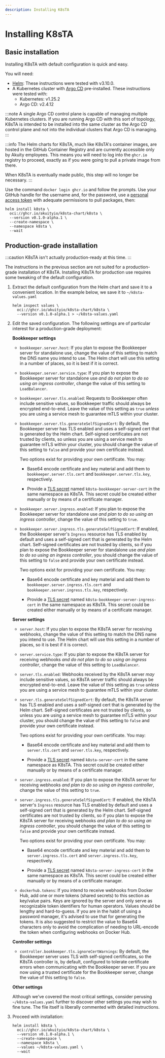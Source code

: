```yaml
---
description: Installing K8sTA
---
```


# Installing K8sTA

## Basic installation

Installing K8sTA with default configuration is quick and easy.

You will need:

* [Helm](https://helm.sh/docs/): These instructions were tested with v3.10.0.
* A Kubernetes cluster with [Argo CD](https://argo-cd.readthedocs.io)
  pre-installed. These instructions were tested with:
    * Kubernetes: v1.25.2
    * Argo CD: v2.4.12

:::note
A single Argo CD control plane is capable of managing multiple Kubernetes
clusters. If you are running Argo CD with this sort of topology, K8sTA is
intended to be installed into the same cluster as the Argo CD control plane and
_not_ into the individual clusters that Argo CD is managing.
:::

:::info
The Helm charts for K8sTA, much like K8sTA's container images, are hosted in the
GitHub Container Registry and are currently accessible only by Akuity employees.
This means you will need to log into the `ghcr.io` registry to proceed, exactly
as if you were going to pull a private image from there.

When K8sTA is eventually made public, this step will no longer be necessary.
:::

Use the command `docker login ghcr.io` and follow the prompts. Use your GitHub
handle for the username and, for the password, use a
[personal access token](https://github.com/settings/tokens) with adequate
permissions to pull packages, then:

```shell
helm install k8sta \
  oci://ghcr.io/akuityio/k8sta-chart/k8sta \
  --version v0.1.0-alpha.1 \
  --create-namespace \
  --namespace k8sta \
  --wait
```

## Production-grade installation

:::caution
K8sTA isn't actually production-ready at this time.
:::

The instructions in the previous section are not suited for a production-grade
installation of K8sTA. Installing K8sTA for production use requires some
tweaking of the default configuration.

1. Extract the default configuration from the Helm chart and save it to a
   convenient location. In the example below, we save it to
   `~/k8sta-values.yaml`

   ```shell
   helm inspect values \
     oci://ghcr.io/akuityio/k8sta-chart/k8sta \
     --version v0.1.0-alpha.1 > ~/k8sta-values.yaml
   ```

1. Edit the saved configuration. The following settings are of particular
   interest for a production-grade deployment:

   __Bookkeeper settings__ 

    * `bookkeeper.server.host`: If you plan to expose the Bookkeeper server for
      standalone use, change the value of this setting to match the DNS name you
      intend to use. The Helm chart will use this setting in a number of places,
      so it is best if it is correct.

    * `bookkeeper.server.service.type`: If you plan to expose the Bookkeeper
      server for standalone use _and do not plan to do so using an ingress
      controller_, change the value of this setting to `LoadBalancer`.

    * `bookkeeper.server.tls.enabled`: Requests to Bookkeeper often include
      sensitive values, so Bookkeeper traffic should always be encrypted
      end-to-end. Leave the value of this setting as `true` _unless_ you are
      using a service mesh to guarantee mTLS within your cluster.

    * `bookkeeper.server.tls.generateSelfSignedCert`: By default, the Bookkeeper
      server has TLS enabled and uses a self-signed cert that is generated by
      the Helm chart. Self-signed certificates are not trusted by clients, so
      unless you are using a service mesh to guarantee mTLS within your cluster,
      you should change the value of this setting to `false` and provide your
      own certificate instead.

      Two options exist for providing your own certificate. You may:

      * Base64 encode certificate and key material and add them to
        `bookkeeper.server.tls.cert` and `bookkeeper.server.tls.key`,
        respectively.

      * Provide a
        [TLS secret](https://kubernetes.io/docs/concepts/configuration/secret/#tls-secrets)
        named `k8sta-bookkeeper-server-cert` in the same namespace as K8sTA.
        This secret could be created either manually or by means of a
        certificate manager.

    * `bookkeeper.server.ingress.enabled`: If you plan to expose the Bookkeeper
      server for standalone use _and plan to do so using an ingress controller_,
      change the value of this setting to `true`.

    * `bookkeeper.server.ingress.tls.generateSelfSignedCert`: If enabled, the
      Bookkeeper server's `Ingress` resource has TLS enabled by default and uses
      a self-signed cert that is generated by the Helm chart. Self-signed
      certificates are not trusted by clients, so if you plan to expose the
      Bookkeeper server for standalone use _and plan to do so using an ingress
      controller_, you should change the value of this setting to `false` and
      provide your own certificate instead.

      Two options exist for providing your own certificate. You may:

      * Base64 encode certificate and key material and add them to
        `bookkeeper.server.ingress.tls.cert` and
        `bookkeeper.server.ingress.tls.key`,
        respectively.

      * Provide a
        [TLS secret](https://kubernetes.io/docs/concepts/configuration/secret/#tls-secrets)
        named `k8sta-bookkeeper-server-ingress-cert` in the same namespace as
        K8sTA. This secret could be created either manually or by means of a
        certificate manager.

   __Server settings__

    * `server.host`: If you plan to expose the K8sTA server for receiving
      webhooks, change the value of this setting to match the DNS name you
      intend to use. The Helm chart will use this setting in a number of places,
      so it is best if it is correct.

    * `server.service.type`: If you plan to expose the K8sTA server for
      receiving webhooks _and do not plan to do so using an ingress controller_,
      change the value of this setting to `LoadBalancer`.

    * `server.tls.enabled`: Webhooks received by the K8sTA server _may_ include
      sensitive values, so K8sTA server traffic should always be encrypted
      end-to-end. Leave the value of this setting as `true` _unless_ you are
      using a service mesh to guarantee mTLS within your cluster.

    * `server.tls.generateSelfSignedCert`: By default, the K8sTA server has TLS
      enabled and uses a self-signed cert that is generated by the Helm chart.
      Self-signed certificates are not trusted by clients, so unless you are
      using a service mesh to guarantee mTLS within your cluster, you should
      change the value of this setting to `false` and provide your own
      certificate instead.

      Two options exist for providing your own certificate. You may:

      * Base64 encode certificate and key material and add them to
        `server.tls.cert` and `server.tls.key`, respectively.

      * Provide a
        [TLS secret](https://kubernetes.io/docs/concepts/configuration/secret/#tls-secrets)
        named `k8sta-server-cert` in the same namespace as K8sTA.
        This secret could be created either manually or by means of a
        certificate manager.

    * `server.ingress.enabled`: If you plan to expose the K8sTA
      server for receiving webhooks _and plan to do so using an ingress
      controller_, change the value of this setting to `true`.

    * `server.ingress.tls.generateSelfSignedCert`: If enabled, the K8sTA
      server's `Ingress` resource has TLS enabled by default and uses a
      self-signed cert that is generated by the Helm chart. Self-signed
      certificates are not trusted by clients, so if you plan to expose the
      K8sTA server for receiving webhooks _and plan to do so using an ingress
      controller_, you should change the value of this setting to `false` and
      provide your own certificate instead.

      Two options exist for providing your own certificate. You may:

      * Base64 encode certificate and key material and add them to
        `server.ingress.tls.cert` and `server.ingress.tls.key`, respectively.

      * Provide a
        [TLS secret](https://kubernetes.io/docs/concepts/configuration/secret/#tls-secrets)
        named `k8sta-server-ingress-cert` in the same namespace as
        K8sTA. This secret could be created either manually or by means of a
        certificate manager.

    * `dockerhub.tokens`: If you intend to receive webhooks from Docker Hub, add
      one or more tokens (shared secrets) to this section as key/value pairs.
      Keys are ignored by the server and only serve as recognizable token
      identifiers for human operators. Values should be lengthy and
      hard-to-guess. If you are in the habit of using a password manager, it's
      advised to use that for generating the tokens. It is also suggested to
      restrict the value to Base64 characters only to avoid the complication of
      needing to URL-encode the token when configuring webhooks on Docker Hub.

   __Controller settings__

    * `controller.bookkeeper.tls.ignoreCertWarnings`: By default, the Bookkeeper
      server uses TLS with self-signed certificates, so the K8sTA controller is,
      by default, configured to tolerate certificate errors when communicating
      with the Bookkeeper server. If you are now using a trusted certificate for
      the Bookkeeper server, change the value of this setting to `false`.

   __Other settings__

   Although we’ve covered the most critical settings, consider perusing
   `~/k8sta-values.yaml` further to discover other settings you may wish to fine
   tune. The file itself is liberally commented with detailed instructions.

1. Proceed with installation:

   ```shell
   helm install k8sta \
     oci://ghcr.io/akuityio/k8sta-chart/k8sta \
     --version v0.1.0-alpha.1 \
     --create-namespace \
     --namespace k8sta \
     --values ~/k8sta-values.yaml \
     --wait
   ```
